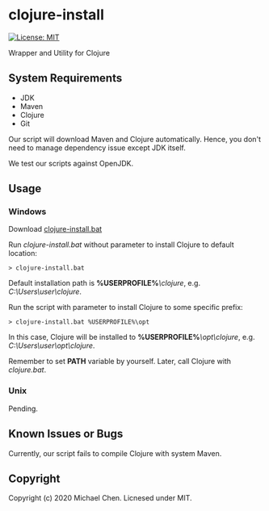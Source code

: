# clojure-install

[![License: MIT](https://img.shields.io/badge/License-MIT-yellow.svg)](https://opensource.org/licenses/MIT)

Wrapper and Utility for Clojure

## System Requirements

* JDK
* Maven
* Clojure
* Git

Our script will download Maven and Clojure automatically. Hence, you don't need to manage dependency issue except JDK itself.

We test our scripts against OpenJDK.

## Usage

### Windows

Download [clojure-install.bat](https://github.com/cwchentw/clojure-install/blob/master/clojure-install.bat)

Run *clojure-install.bat* without parameter to install Clojure to default location:

```
> clojure-install.bat
```

Default installation path is **%USERPROFILE%***\clojure*, e.g. *C:\Users\user\clojure*.

Run the script with parameter to install Clojure to some specific prefix:

```
> clojure-install.bat %USERPROFILE%\opt
```

In this case, Clojure will be installed to **%USERPROFILE%***\opt\clojure*, e.g. *C:\Users\user\opt\clojure*.

Remember to set **PATH** variable by yourself. Later, call Clojure with *clojure.bat*.

### Unix

Pending.

## Known Issues or Bugs

Currently, our script fails to compile Clojure with system Maven.

## Copyright

Copyright (c) 2020 Michael Chen. Licnesed under MIT.
